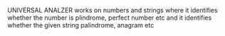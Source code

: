UNIVERSAL ANALZER works on numbers and strings where it identifies whether the number is plindrome, perfect number etc and it identifies whether the given string palindrome, anagram etc 
